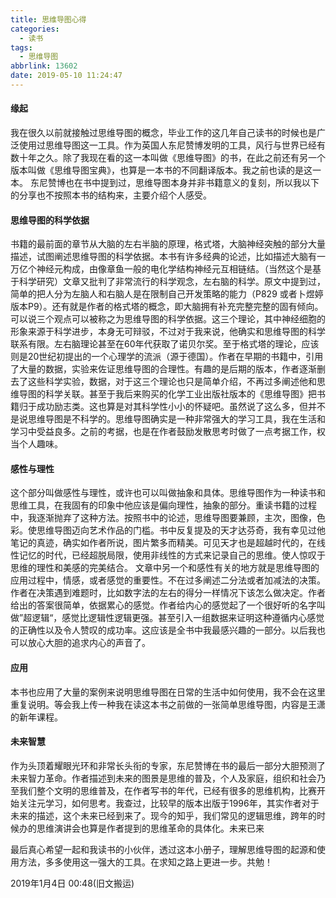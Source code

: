 ```yaml
---
title: 思维导图心得
categories:
  - 读书
tags:
  - 思维导图
abbrlink: 13602
date: 2019-05-10 11:24:47
---
```


#### 缘起

​		我在很久以前就接触过思维导图的概念，毕业工作的这几年自己读书的时候也是广泛使用过思维导图这一工具。作为英国人东尼赞博发明的工具，风行与世界已经有数十年之久。除了我现在看的这一本叫做《思维导图》的书，在此之前还有另一个版本叫做《思维导图宝典》，也算是一本书的不同翻译版本。我之前也读的是这一本。
东尼赞博也在书中提到过，思维导图本身并非书籍意义的复刻，所以我以下的分享也不按照本书的结构来，主要介绍个人感受。

#### 思维导图的科学依据

​		书籍的最前面的章节从大脑的左右半脑的原理，格式塔，大脑神经突触的部分大量描述，试图阐述思维导图的科学依据。本书有许多经典的论述，比如描述大脑有一万亿个神经元构成，由像章鱼一般的电化学结构神经元互相链结。（当然这个是基于科学研究）文章又批判了非常流行的科学观念，左右脑的科学。原文中提到过，简单的把人分为左脑人和右脑人是在限制自己开发策略的能力（P829  或者卜煜婷版本P9）。还有就是作者的格式塔的概念，即大脑拥有补充完整完整的固有倾向。可以说三个观点可以被称之为思维导图的科学依据。这三个理论，其中神经细胞的形象来源于科学进步，本身无可辩驳，不过对于我来说，他确实和思维导图的科学联系有限。左右脑理论甚至在60年代获取了诺贝尔奖。至于格式塔的理论，应该则是20世纪初提出的一个心理学的流派（源于德国）。作者在早期的书籍中，引用了大量的数据，实验来佐证思维导图的合理性。有趣的是后期的版本，作者逐渐删去了这些科学实验，数据，对于这三个理论也只是简单介绍，不再过多阐述他和思维导图的科学关联。甚至于我后来购买的化学工业出版社版本的《思维导图》把书籍归于成功励志类。这也算是对其科学性小小的怀疑吧。
​		虽然说了这么多，但并不是说思维导图是不科学的。思维导图确实是一种非常强大的学习工具，我在生活和学习中受益良多。之前的考据，也是在作者鼓励发散思考时做了一点考据工作，权当个人趣味。

#### 感性与理性

​		这个部分叫做感性与理性，或许也可以叫做抽象和具体。思维导图作为一种读书和思维工具，在我固有的印象中他应该是偏向理性，抽象的部分。重读书籍的过程中，我逐渐抛弃了这种方法。按照书中的论述，思维导图要兼顾，主次，图像，色彩。使思维导图迈向艺术作品的门槛。书中反复提及的天才达芬奇，我有幸见过他笔记的真迹，确实如作者所说，图片繁多而精美。可见天才也是超越时代的，在线性记忆的时代，已经超脱局限，使用非线性的方式来记录自己的思维。使人惊叹于思维的理性和美感的完美结合。
文章中另一个和感性有关的地方就是思维导图的应用过程中，情感，或者感觉的重要性。不在过多阐述二分法或者加减法的决策。作者在决策遇到难题时，比如数字法的左右的得分一样情况下该怎么做决定。作者给出的答案很简单，依据累心的感觉。作者给内心的感觉起了一个很好听的名字叫做”超逻辑“，感觉比逻辑性逻辑更强。甚至引入一组数据来证明这种遵循内心感觉的正确性以及令人赞叹的成功率。这应该是全书中我最感兴趣的一部分。以后我也可以放心大胆的追求内心的声音了。

#### 应用

​		本书也应用了大量的案例来说明思维导图在日常的生活中如何使用，我不会在这里重复说明。等会我上传一种我在读这本书之前做的一张简单思维导图，内容是王潇的新年课程。

#### 未来智慧

​		作为头顶着耀眼光环和非常长头衔的专家，东尼赞博在书的最后一部分大胆预测了未来智力革命。作者描述到未来的图景是思维的普及，个人及家庭，组织和社会乃至我们整个文明的思维普及，在作者写书的年代，已经有很多的思维机构，比赛开始关注元学习，如何思考。我查过，比较早的版本出版于1996年，其实作者对于未来的描述，这个未来已经到来了。现今的知乎，我们常见的逻辑思维，跨年的时候办的思维演讲会也算是作者提到的思维革命的具体化。未来已来

​		最后真心希望一起和我读书的小伙伴，透过这本小册子，理解思维导图的起源和使用方法，多多使用这一强大的工具。在求知之路上更进一步。共勉！

2019年1月4日 00:48(旧文搬运)
